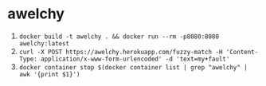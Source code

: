 awelchy
=======

1. `docker build -t awelchy . && docker run --rm -p8080:8080 awelchy:latest`
2. `curl -X POST https://awelchy.herokuapp.com/fuzzy-match -H 'Content-Type: application/x-www-form-urlencoded' -d 'text=my+fault'` 
3. `docker container stop $(docker container list | grep "awelchy" | awk '{print $1}')`
